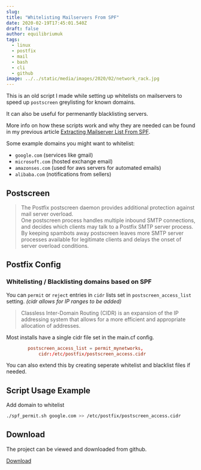 ```yaml
---
slug:
title: "Whitelisting Mailservers From SPF"
date: 2020-02-19T17:45:01.540Z
draft: false
author: equilibriumuk
tags:
  - linux
  - postfix
  - mail
  - bash
  - cli
  - github
image: ../../static/media/images/2020/02/network_rack.jpg
---
```


This is an old script I made while setting up whitelists on mailservers to speed up `postscreen` greylisting for known domains.

It can also be useful for permenantly blacklisting servers.

More info on how these scripts work and why they are needed can be found in my previous article [Extracting Mailserver List From SPF](/2020/02/19/extracting-mailserver-list-from-spf).

Some example domains you might want to whitelist:

- `google.com` (services like gmail)
- `microsoft.com` (hosted exchange email)
- `amazonses.com` (used for aws servers for automated emails)
- `alibaba.com` (notifications from sellers)

## Postscreen

<blockquote>The Postfix postscreen daemon provides additional protection against mail server overload.
<br/>One postscreen process handles multiple inbound SMTP connections,
and decides which clients may talk to a Postfix SMTP server process.
<br/>By keeping spambots away postscreen leaves more SMTP server processes available for legitimate clients and delays the onset of server overload conditions.</blockquote>

## Postfix Config

### Whitelisting / Blacklisting domains based on SPF

You can `permit` or `reject` entries in `cidr` lists set in `postscreen_access_list` setting. *(cidr allows for IP ranges to be added)*

<blockquote>Classless Inter-Domain Routing (CIDR) is an expansion of the IP addressing system
that allows for a more efficient and appropriate allocation of addresses.</blockquote>

Most installs have a single cidr file set in the main.cf config.

```conf
        postscreen_access_list = permit_mynetworks,
            cidr:/etc/postfix/postscreen_access.cidr
```

You can also extend this by creating seperate whitelist and blacklist files if needed.

## Script Usage Example

Add domain to whitelist

```sh
./spf_permit.sh google.com >> /etc/postfix/postscreen_access.cidr
```

## Download

The project can be viewed and downloaded from github.

<a class="github" href="https://github.com/equk/spf_list/" aria-label="Download on GitHub" target="_blank" rel="noopener noreferrer"><i class="fa fa-github"></i> Download</a>